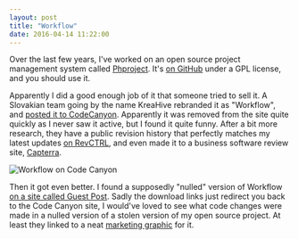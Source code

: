 ```yaml
---
layout: post
title: "Workflow"
date: 2016-04-14 11:22:00
---
```


Over the last few years, I've worked on an open source project management system called [Phproject](http://www.phproject.org). It's [on GitHub](https://github.com/Alanaktion/phproject) under a GPL license, and you should use it.

Apparently I did a good enough job of it that someone tried to sell it. A Slovakian team going by the name KreaHive rebranded it as "Workflow", and [posted it to CodeCanyon](http://codecanyon.net/item/workflow-project-management-system/14551384). Apparently it was removed from the site quite quickly as I never saw it active, but I found it quite funny. After a bit more research, they have a public revision history that perfectly matches my latest updates [on RevCTRL](https://www.revctrl.com/kreahive/Workflow), and even made it to a business software review site, [Capterra](http://www.capterra.com/project-management-software/spotlight/150391/Workflow/KreaHive).

![Workflow on Code Canyon](https://phpizza.com/~alan/blog-img/workflow/codecanyon.jpg)

Then it got even better. I found a supposedly "nulled" version of Workflow [on a site called Guest Post](https://www.guestpost.xyz/2016/03/20/download-workflow-project-management-system-project-management-tools-nulled-free/). Sadly the download links just redirect you back to the Code Canyon site, I would've loved to see what code changes were made in a nulled version of a stolen version of my open source project. At least they linked to a neat [marketing graphic](https://phpizza.com/~alan/blog-img/workflow/guestpost.jpg) for it.
